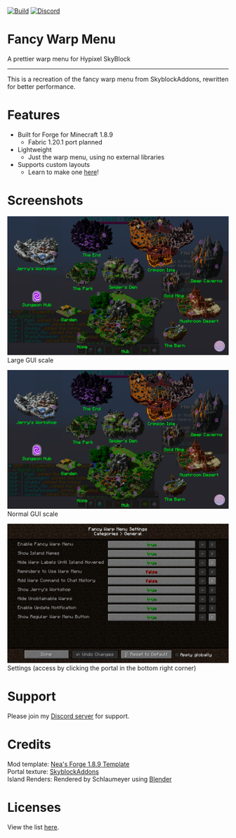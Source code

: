 [![Build](https://github.com/ILikePlayingGames/FancyWarpMenu/actions/workflows/build.yml/badge.svg)](https://github.com/ILikePlayingGames/FancyWarpMenu/actions/workflows/build.yml)
[![Discord](https://img.shields.io/discord/1122365627751989329?logo=discord)](https://discord.gg/tXFf9umfA9)

# Fancy Warp Menu

A prettier warp menu for Hypixel SkyBlock

-----

This is a recreation of the fancy warp menu from SkyblockAddons, rewritten for better performance.

# Features
- Built for Forge for Minecraft 1.8.9
  - Fabric 1.20.1 port planned
- Lightweight
  - Just the warp menu, using no external libraries
- Supports custom layouts
  - Learn to make one [here](https://github.com/ILikePlayingGames/FancyWarpPackTemplate)!

# Screenshots

![Fancy Warp Menu at large GUI scale](docs/Fancy%20Warp%20Menu%20Large.png)
Large GUI scale


![Fancy Warp Menu at normal GUI scale](docs/Fancy%20Warp%20Menu%20Large.png)
Normal GUI scale


![Fancy Warp Menu Settings](docs/Settings.png)
Settings (access by clicking the portal in the bottom right corner)

# Support
Please join my [Discord server](https://discord.gg/tXFf9umfA9) for support.

# Credits

Mod template: [Nea's Forge 1.8.9 Template](https://github.com/romangraef/Forge1.8.9Template)
<br>
Portal texture: [SkyblockAddons](https://github.com/BiscuitDevelopment/SkyblockAddons/blob/main/src/main/resources/assets/skyblockaddons/portal.png)
<br>
Island Renders: Rendered by Schlaumeyer using [Blender](https://www.blender.org/)

# Licenses

View the list [here](https://github.com/ILikePlayingGames/FancyWarpMenu/wiki/Licenses).